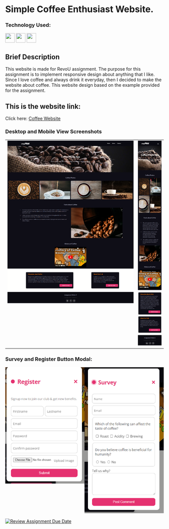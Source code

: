 # Simple Coffee Enthusiast Website.

### Technology Used:

<p align="left">
<img src="https://cdn.jsdelivr.net/gh/devicons/devicon/icons/html5/html5-original.svg" width="30"
                height="30" />
<img src="https://cdn.jsdelivr.net/gh/devicons/devicon/icons/css3/css3-original.svg" width="30"
                height="30" />
<img src="https://cdn.jsdelivr.net/gh/devicons/devicon/icons/javascript/javascript-original.svg" width="30"
                height="30" />
                </p>

## Brief Description

This website is made for RevoU assignment.
The purpose for this assignment is to implement responsive design about anything that I like. Since I love coffee and always drink it everyday, then I decided to make the website about coffee. This website design based on the example provided for the assignment.

## This is the website link:

Click here: [Coffee Website](https://steffan-revou-week2.netlify.app/)

### Desktop and Mobile View Screenshots

<table>
  <tr>
    <td align="center" style="vertical-align: top;">
      <img src="./assets/imgs/desktop-view.png" width="800" alt="Desktop View">
    </td>
    <td align="center">
      <img src="./assets/imgs/mobile-view.png" width="150" alt="Mobile View">
    </td>
  </tr>
</table>

### Survey and Register Button Modal:

<div style="display: flex; justify-content: center; align-items: flex-start;">
  <div style="flex: 1; text-align: center;">
    <img src="./assets/imgs/reg-ss.png" width="400" title="Desktop View">
  </div>
  <div style="flex: 1; text-align: center;">
    <img src="./assets/imgs/survey-ss.png" width="400" title="Mobile View">
  </div>
</div>

[![Review Assignment Due Date](https://classroom.github.com/assets/deadline-readme-button-24ddc0f5d75046c5622901739e7c5dd533143b0c8e959d652212380cedb1ea36.svg)](https://classroom.github.com/a/6H2sAzcR)
